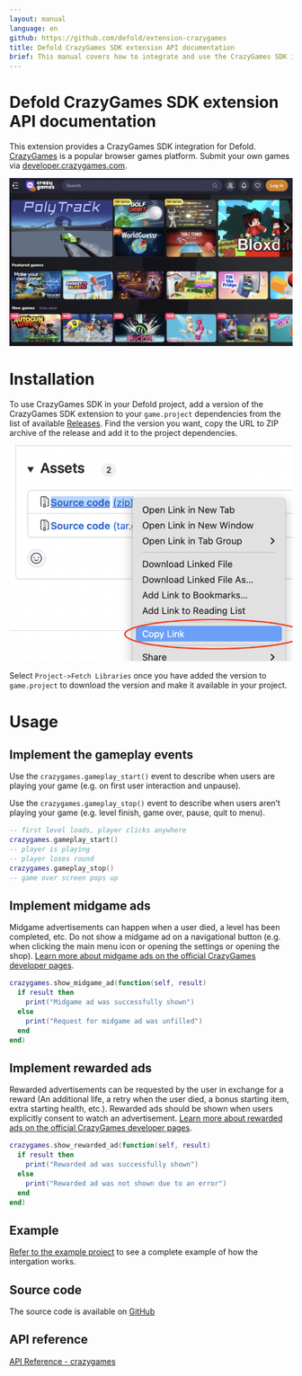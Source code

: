 ```yaml
---
layout: manual
language: en
github: https://github.com/defold/extension-crazygames
title: Defold CrazyGames SDK extension API documentation
brief: This manual covers how to integrate and use the CrazyGames SDK in in Defold.
---
```


# Defold CrazyGames SDK extension API documentation

This extension provides a CrazyGames SDK integration for Defold. [CrazyGames](https://www.crazygames.com/) is a popular browser games platform. Submit your own games via [developer.crazygames.com](https://developer.crazygames.com/).


![CrazyGames.com landing page](crazygames.jpg)

# Installation
To use CrazyGames SDK in your Defold project, add a version of the CrazyGames SDK extension to your `game.project` dependencies from the list of available [Releases](https://github.com/defold/extension-crazygames/releases). Find the version you want, copy the URL to ZIP archive of the release and add it to the project dependencies.

![](add-dependency.png)

Select `Project->Fetch Libraries` once you have added the version to `game.project` to download the version and make it available in your project.

# Usage


## Implement the gameplay events

Use the `crazygames.gameplay_start()` event to describe when users are playing your game (e.g. on first user interaction and unpause).

Use the `crazygames.gameplay_stop()` event to describe when users aren’t playing your game (e.g. level finish, game over, pause, quit to menu).

```lua
-- first level loads, player clicks anywhere
crazygames.gameplay_start()
-- player is playing
-- player loses round
crazygames.gameplay_stop()
-- game over screen pops up
```


## Implement midgame ads

Midgame advertisements can happen when a user died, a level has been completed, etc. Do not show a midgame ad on a navigational button (e.g. when clicking the main menu icon or opening the settings or opening the shop). [Learn more about midgame ads on the official CrazyGames developer pages](https://docs.crazygames.com/requirements/ads/#requirements-for-midgame-ads).


```lua
crazygames.show_midgame_ad(function(self, result)
  if result then
    print("Midgame ad was successfully shown")
  else
    print("Request for midgame ad was unfilled")
  end
end)
```


## Implement rewarded ads

Rewarded advertisements can be requested by the user in exchange for a reward (An additional life, a retry when the user died, a bonus starting item, extra starting health, etc.). Rewarded ads should be shown when users explicitly consent to watch an advertisement. [Learn more about rewarded ads on the official CrazyGames developer pages](https://docs.crazygames.com/requirements/ads/#requirements-for-rewarded-ads).


```lua
crazygames.show_rewarded_ad(function(self, result)
  if result then
    print("Rewarded ad was successfully shown")
  else
    print("Rewarded ad was not shown due to an error")
  end
end)
```


## Example

[Refer to the example project](https://github.com/defold/extension-crazygames/blob/master/main/crazygames.gui_script) to see a complete example of how the intergation works.


## Source code

The source code is available on [GitHub](https://github.com/defold/extension-crazygames)


## API reference
[API Reference - crazygames](/extension-crazygames/crazygames_api)
